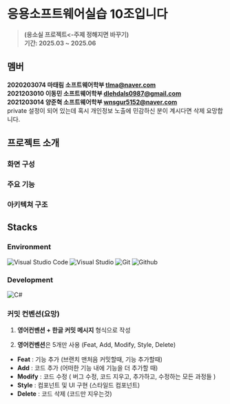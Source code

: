 # 응용소프트웨어실습 10조입니다
> **(응소실 프로젝트<-주제 정해지면 바꾸기)** <br/> **기간: 2025.03 ~ 2025.06**
## 멤버
**2020203074 마태림 소프트웨어학부 tlma@naver.com**
<br/> **2021203010 이동민 소프트웨어학부 dlehdals0987@gmail.com**
<br/> **2021203014 양준혁 소프트웨어학부 wnsgur5152@naver.com**
<br/> private 설정이 되어 있는데 혹시 개인정보 노출에 민감하신 분이 계시다면 삭제 요망합니다.

## 프로젝트 소개

### 화면 구성

### 주요 기능

### 아키텍쳐 구조

## Stacks
### Environment
![Visual Studio Code](https://img.shields.io/badge/Visual%20Studio%20Code-007ACC?style=for-the-badge&logo=Visual%20Studio%20Code&logoColor=white)
![Visual Studio](https://img.shields.io/badge/Visual%20Studio-5C2D91.svg?style=for-the-badge&logo=visual-studio&logoColor=white)
![Git](https://img.shields.io/badge/Git-F05032?style=for-the-badge&logo=Git&logoColor=white)
![Github](https://img.shields.io/badge/GitHub-181717?style=for-the-badge&logo=GitHub&logoColor=white)  

### Development
![C#](https://img.shields.io/badge/c%23-%23239120.svg?style=for-the-badge&logo=csharp&logoColor=white)

### 커밋 컨벤션(요망)
1. **영어컨벤션 + 한글 커밋 메시지** 형식으로 작성

2. **영어컨벤션**은 5개만 사용 (Feat, Add, Modify, Style, Delete)
- **Feat** : 기능 추가 (브랜치 맨처음 커밋할때, 기능 추가할때)
- **Add** : 코드 추가 (어떠한 기능 내에 기능을 더 추가할 때)
- **Modify** : 코드 수정 ( 버그 수정, 코드 지우고, 추가하고, 수정하는 모든 과정들 )
- **Style** : 컴포넌트 및 UI 구현 (스타일드 컴포넌트)
- **Delete** : 코드 삭제 (코드만 지우는것)
